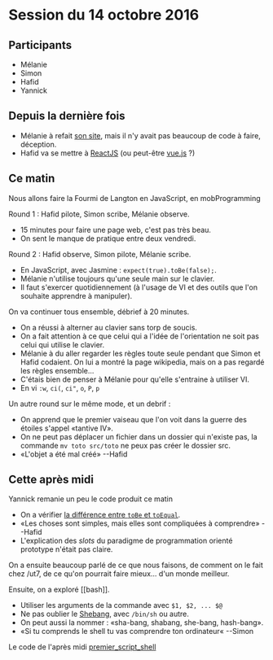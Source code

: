 # Session du 14 octobre 2016

## Participants

- Mélanie
- Simon
- Hafid
- Yannick

## Depuis la dernière fois

- Mélanie à refait [son site](http://melanie-almeida.com/), mais il n'y avait
  pas beaucoup de code à faire, déception.
- Hafid va se mettre à [ReactJS](https://facebook.github.io/react/) (ou
  peut-être [vue.js](http://vuejs.org/) ?)

## Ce matin

Nous allons faire la Fourmi de Langton en JavaScript, en mobProgramming

Round 1 : Hafid pilote, Simon scribe, Mélanie observe.

- 15 minutes pour faire une page web, c'est pas très beau.
- On sent le manque de pratique entre deux vendredi.

Round 2 : Hafid observe, Simon pilote, Mélanie scribe.

- En JavaScript, avec Jasmine : `expect(true).toBe(false);`.
- Mélanie n'utilise toujours qu'une seule main sur le clavier.
- Il faut s'exercer quotidiennement (à l'usage de VI et des outils que l'on
  souhaite apprendre à manipuler).

On va continuer tous ensemble, débrief à 20 minutes.

- On a réussi à alterner au clavier sans torp de soucis.
- On a fait attention à ce que celui qui a l'idée de l'orientation ne soit pas
  celui qui utilise le clavier.
- Mélanie à du aller regarder les règles toute seule pendant que Simon et Hafid
  codaient. On lui a montré la page wikipedia, mais on a pas regardé les règles
  ensemble...
- C'étais bien de penser à Mélanie pour qu'elle s'entraine à utiliser VI.
- En vi `:w`, `ci(`, `ci"`, `o`, `P`, `p`

Un autre round sur le même mode, et un debrif :

- On apprend que le premier vaiseau que l'on voit dans la guerre des étoiles
  s'appel «tantive IV».
- On ne peut pas déplacer un fichier dans un dossier qui n'existe pas, la
  commande `mv toto src/toto` ne peux pas créer le dossier src.
- «L'objet a été mal créé» --Hafid

## Cette après midi

Yannick remanie un peu le code produit ce matin

- On a vérifier [la différence entre `toBe` et
  `toEqual`](https://github.com/ut7/rookie-club/releases/tag/javascript-spec-diffrence-entre-tobe-et-toequal).
- «Les choses sont simples, mais elles sont compliquées à comprendre» --Hafid
- L'explication des _slots_ du paradigme de programmation orienté prototype n'était pas claire.

On a ensuite beaucoup parlé de ce que nous faisons, de comment on le fait chez /ut7, de ce qu'on pourrait faire mieux... d'un monde meilleur.

Ensuite, on a exploré [[bash]].

- Utiliser les arguments de la commande avec `$1, $2, ... $@`
- Ne pas oublier le [Shebang](https://fr.wikipedia.org/wiki/Shebang), avec `/bin/sh` ou autre.
- On peut aussi la nommer : «sha-bang, shabang, she-bang, hash-bang».
- «Si tu comprends le shell tu vas comprendre ton ordinateur« --Simon

Le code de l'après midi [premier_script_shell](https://github.com/ut7/rookie-club/releases/tag/premier_script_shell)
